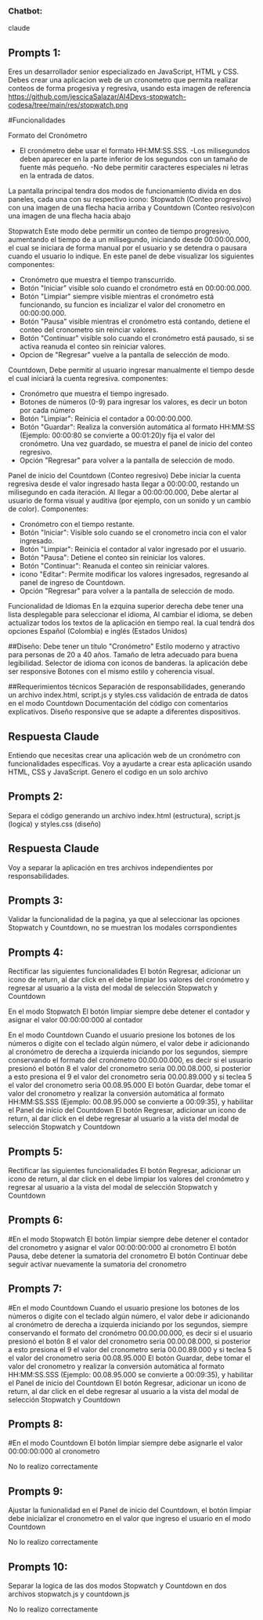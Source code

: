 ### Chatbot:
claude

## Prompts 1:
Eres un desarrollador senior especializado en JavaScript, HTML y CSS. Debes crear una aplicacion web de un cronometro que permita realizar conteos de forma progesiva y regresiva, usando esta imagen de referencia https://github.com/jescicaSalazar/AI4Devs-stopwatch-codesa/tree/main/res/stopwatch.png

#Funcionalidades

Formato del Cronómetro
- El cronómetro debe usar el formato HH:MM:SS.SSS.
-Los milisegundos deben aparecer en la parte inferior de los segundos con un tamaño de fuente más pequeño.
-No debe permitir caracteres especiales ni letras en la entrada de datos.

La pantalla principal tendra dos modos de funcionamiento divida en dos paneles, cada una con su respectivo icono: Stopwatch (Conteo progresivo) con una imagen de una flecha hacia arriba y Countdown (Conteo resivo)con una imagen de una flecha hacia abajo 

Stopwatch Este modo debe permitir un conteo de tiempo progresivo, aumentando el tiempo de a un milisegundo, iniciando desde 00:00:00.000, el cual se iniciara de forma manual por el usuario y se detendra o pausara cuando el usuario lo indique. En este panel de debe visualizar los siguientes componentes:
- Cronómetro que muestra el tiempo transcurrido.
- Botón "Iniciar" visible solo cuando el cronómetro está en 00:00:00.000.
- Botón "Limpiar" siempre visible mientras el cronómetro está funcionando, su funcion es incializar el valor del cronometro en 00:00:00.000.
- Botón "Pausa" visible mientras el cronómetro está contando, detiene el conteo del cronometro sin reinciar valores.
- Botón "Continuar" visible solo cuando el cronómetro está pausado, si se activa reanuda el conteo sin reiniciar valores.
- Opcion de "Regresar" vuelve a la pantalla de selección de modo.

Countdown, Debe permitir al usuario ingresar manualmente el tiempo desde el cual iniciará la cuenta regresiva.
componentes:
- Cronómetro que muestra el tiempo ingresado.
- Botones de números (0-9) para ingresar los valores, es decir un boton por cada número
- Botón "Limpiar": Reinicia el contador a 00:00:00.000.
- Botón "Guardar": Realiza la conversión automática al formato HH:MM:SS (Ejemplo: 00:00:80 se convierte a 00:01:20)y fija el valor del cronómetro. Una vez guardado, se muestra el panel de inicio del conteo regresivo.
- Opción "Regresar" para volver a la pantalla de selección de modo.

Panel de inicio del Countdown (Conteo regresivo)
Debe iniciar la cuenta regresiva desde el valor ingresado hasta llegar a 00:00:00, restando un milisegundo en cada iteración.
Al llegar a 00:00:00.000, Debe alertar al usuario de forma visual y auditiva (por ejemplo, con un sonido y un cambio de color).
Componentes:
- Cronómetro con el tiempo restante.
- Botón "Iniciar": Visible solo cuando se el cronometro incia con el valor ingresado.
- Botón "Limpiar": Reinicia el contador al valor ingresado por el usuario.
- Botón "Pausa": Detiene el conteo sin reiniciar los valores.
- Botón "Continuar": Reanuda el conteo sin reiniciar valores.
- icono "Editar": Permite modificar los valores ingresados, regresando al panel de ingreso de Countdown.
- Opción "Regresar" para volver a la pantalla de selección de modo.

Funcionalidad de Idiomas
En la ezquina superior derecha debe tener una lista desplegable para seleccionar el idioma, Al cambiar el idioma, se deben actualizar todos los textos de la aplicación en tiempo real. la cual tendrá dos opciones Español (Colombia) e inglés (Estados Unidos)

##Diseño:
Debe tener un título "Cronómetro"
Estilo moderno y atractivo para personas de 20 a 40 años.
Tamaño de letra adecuado para buena legibilidad.
Selector de idioma con iconos de banderas.
la aplicación debe ser responsive
Botones con el mismo estilo y coherencia visual.

##Requerimientos técnicos
Separación de responsabilidades, generando un archivo index.html, script.js y styles.css
validación de entrada de datos en el modo Countdown
Documentación del código con comentarios explicativos.
Diseño responsive que se adapte a diferentes dispositivos.

## Respuesta Claude
Entiendo que necesitas crear una aplicación web de un cronómetro con funcionalidades específicas. Voy a ayudarte a crear esta aplicación usando HTML, CSS y JavaScript.
Genero el codigo en un solo archivo

## Prompts 2:
Separa el código generando un archivo index.html (estructura), script.js (logica) y styles.css (diseño)

## Respuesta Claude
Voy a separar la aplicación en tres archivos independientes por responsabilidades.

## Prompts 3:
Validar la funcionalidad de la pagina, ya que al seleccionar las opciones Stopwatch y Countdown, no se muestran los modales corrspondientes

## Prompts 4:
Rectificar las siguientes funcionalidades
El botón Regresar, adicionar un icono de return, al dar click en el debe limpiar los valores del cronómetro y regresar al usuario a la vista del modal de selección Stopwatch y Countdown

En el modo Stopwatch
El botón limpiar siempre debe detener el contador y asignar el valor 00:00:00:000 al contador

En el modo Countdown
Cuando el usuario presione los botones de los números o digite con el teclado algún número, el valor debe ir adicionando al cronómetro de derecha a izquierda iniciando por los segundos, siempre conservando el formato del cronómetro 00.00.00.000, es decir si el usuario presionó el botón 8 el valor del cronometro seria 00.00.08.000, si posterior a esto presiona el 9 el valor del cronometro seria 00.00.89.000 y si teclea 5 el valor del cronometro seria 00.08.95.000
El botón Guardar, debe tomar el valor del cronometro y realizar la conversión automática al formato HH:MM:SS.SSS (Ejemplo: 00.08.95.000 se convierte a 00:09:35), y habilitar el Panel de inicio del Countdown
El botón Regresar, adicionar un icono de return, al dar click en el debe regresar al usuario a la vista del modal de selección Stopwatch y Countdown

## Prompts 5:
Rectificar las siguientes funcionalidades
El botón Regresar, adicionar un icono de return, al dar click en el debe limpiar los valores del cronómetro y regresar al usuario a la vista del modal de selección Stopwatch y Countdown

## Prompts 6:
#En el modo Stopwatch
El botón limpiar siempre debe detener el contador del cronometro y asignar el valor 00:00:00:000 al cronometro
El botón Pausa, debe detener la sumatoria del cronometro
El botón Continuar debe seguir activar nuevamente la sumatoria del cronometro  

## Prompts 7:
#En el modo Countdown
Cuando el usuario presione los botones de los números o digite con el teclado algún número, el valor debe ir adicionando al cronómetro de derecha a izquierda iniciando por los segundos, siempre conservando el formato del cronómetro 00.00.00.000, es decir si el usuario presionó el botón 8 el valor del cronometro seria 00.00.08.000, si posterior a esto presiona el 9 el valor del cronometro seria 00.00.89.000 y si teclea 5 el valor del cronometro seria 00.08.95.000
El botón Guardar, debe tomar el valor del cronometro y realizar la conversión automática al formato HH:MM:SS.SSS (Ejemplo: 00.08.95.000 se convierte a 00:09:35), y habilitar el Panel de inicio del Countdown
El botón Regresar, adicionar un icono de return, al dar click en el debe regresar al usuario a la vista del modal de selección Stopwatch y Countdown

## Prompts 8:
#En el modo Countdown
El botón limpiar siempre debe asignarle el valor 00:00:00:000 al cronometro

No lo realizo correctamente

## Prompts 9:
Ajustar la funionalidad en el Panel de inicio del Countdown, el botón limpiar debe inicializar el cronometro en el valor que ingreso el usuario en el modo Countdown

No lo realizo correctamente

## Prompts 10:
Separar la logica de las dos modos Stopwatch y Countdown en dos archivos stopwatch.js y countdown.js

No lo realizo correctamente
